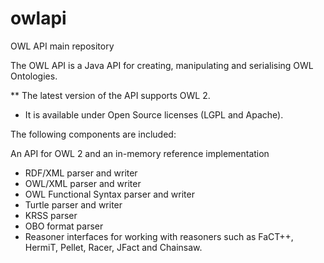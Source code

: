 owlapi
======

OWL API main repository

The OWL API is a Java API for creating, manipulating and serialising OWL Ontologies. 

** The latest version of the API supports OWL 2.

* It is available under Open Source licenses (LGPL and Apache).

The following components are included:

An API for OWL 2 and an in-memory reference implementation
* RDF/XML parser and writer
* OWL/XML parser and writer
* OWL Functional Syntax parser and writer
* Turtle parser and writer
* KRSS parser
* OBO format parser
* Reasoner interfaces for working with reasoners such as FaCT++, HermiT, Pellet, Racer, JFact and Chainsaw.
